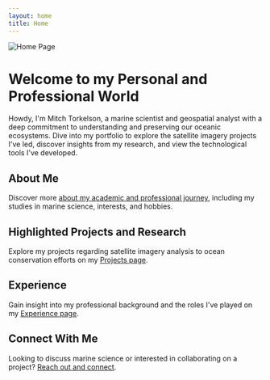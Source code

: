 ```yaml
---
layout: home
title: Home
---
```


![Home Page](/mitchtorkportfolio/assets/images/coral.jpg)

# Welcome to my Personal and Professional World

Howdy, I'm Mitch Torkelson, a marine scientist and geospatial analyst with a deep commitment to understanding and preserving our oceanic ecosystems. Dive into my portfolio to explore the satellite imagery projects I've led, discover insights from my research, and view the technological tools I've developed.

## About Me

Discover more [about my academic and professional journey](/mitchtorkportfolio/about), including my studies in marine science, interests, and hobbies.

## Highlighted Projects and Research

Explore my projects regarding satellite imagery analysis to ocean conservation efforts on my [Projects page](/mitchtorkportfolio/projects).

## Experience

Gain insight into my professional background and the roles I've played on my [Experience page](/mitchtorkportfolio/experience).


## Connect With Me

Looking to discuss marine science or interested in collaborating on a project? [Reach out and connect](mailto:mitchtorkelson@gmail.com).
